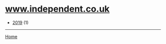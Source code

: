 # www.independent.co.uk

  * [2019](./www-independent-co-uk-2019.md) (1)

----

[Home](../index.md)
